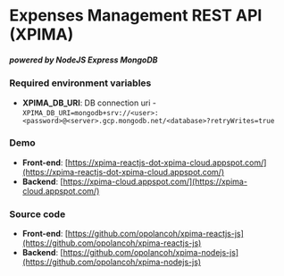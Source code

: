 # Expenses Management REST API (XPIMA)
##### powered by NodeJS Express MongoDB

### Required environment variables
- __XPIMA_DB_URI__: DB connection uri - `XPIMA_DB_URI=mongodb+srv://<user>:<password>@<server>.gcp.mongodb.net/<database>?retryWrites=true`

### Demo
- __Front-end__: [https://xpima-reactjs-dot-xpima-cloud.appspot.com/](https://xpima-reactjs-dot-xpima-cloud.appspot.com/)
- __Backend__: [https://xpima-cloud.appspot.com/](https://xpima-cloud.appspot.com/)
### Source code
- __Front-end__: [https://github.com/opolancoh/xpima-reactjs-js](https://github.com/opolancoh/xpima-reactjs-js)
- __Backend__: [https://github.com/opolancoh/xpima-nodejs-js](https://github.com/opolancoh/xpima-nodejs-js)